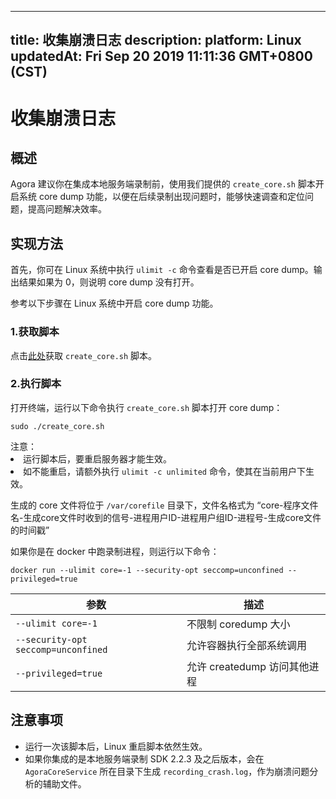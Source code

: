 
---
title: 收集崩溃日志
description: 
platform: Linux
updatedAt: Fri Sep 20 2019 11:11:36 GMT+0800 (CST)
---
# 收集崩溃日志
## 概述

Agora 建议你在集成本地服务端录制前，使用我们提供的 `create_core.sh` 脚本开启系统 core dump 功能，以便在后续录制出现问题时，能够快速调查和定位问题，提高问题解决效率。

## 实现方法

首先，你可在 Linux 系统中执行 `ulimit -c` 命令查看是否已开启 core dump。输出结果如果为 0，则说明 core dump 没有打开。

参考以下步骤在 Linux 系统中开启 core dump 功能。

### 1.获取脚本

点击[此处](https://download.agora.io/sh/create_core.sh)获取 `create_core.sh` 脚本。

### 2.执行脚本

打开终端，运行以下命令执行 `create_core.sh` 脚本打开 core dump：

~~~
sudo ./create_core.sh
~~~

<div class="alert note">注意：<li>运行脚本后，要重启服务器才能生效。<li>如不能重启，请额外执行 <code>ulimit -c unlimited</code> 命令，使其在当前用户下生效。</li></li></div>

生成的 core 文件将位于 `/var/corefile` 目录下，文件名格式为 “core-程序文件名-生成core文件时收到的信号-进程用户ID-进程用户组ID-进程号-生成core文件的时间戳”

如果你是在 docker 中跑录制进程，则运行以下命令：

~~~
docker run --ulimit core=-1 --security-opt seccomp=unconfined --privileged=true
~~~

| 参数                              | 描述                         |
|-----------------------------------|------------------------------|
| `--ulimit core=-1`                  | 不限制 coredump 大小         |
| `--security-opt seccomp=unconfined` | 允许容器执行全部系统调用     |
| `--privileged=true`                 | 允许 createdump 访问其他进程 |

## 注意事项

- 运行一次该脚本后，Linux 重启脚本依然生效。
- 如果你集成的是本地服务端录制 SDK 2.2.3 及之后版本，会在 `AgoraCoreService` 所在目录下生成 `recording_crash.log`，作为崩溃问题分析的辅助文件。
